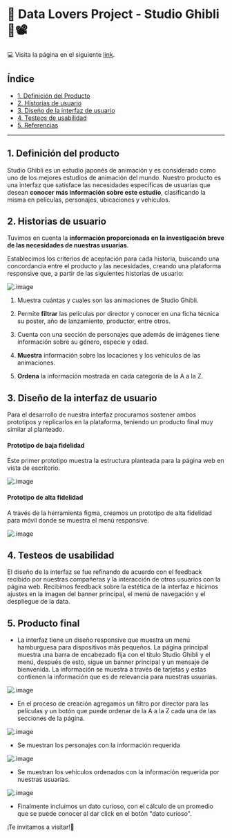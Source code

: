 #  🏯 Data Lovers Project - Studio Ghibli 🏯📽️

💻 Visita la página en el siguiente [link](https://zeligoland.github.io/BOG005-data-lovers.github.io/src/index.html).

## Índice

* [1. Definición del Producto](#1-Definición-del-producto)
* [2. Historias de usuario](#2-Historias-de-usuario)
* [3. Diseño de la interfaz de usuario](#3-Diseño-de-la-interfaz-de-usuario)
* [4. Testeos de usabilidad](#4-Testeos-de-usabilidad)
* [5. Referencias](#5-Referencias)

___

## 1. Definición del producto

Studio Ghibli es un estudio japonés de animación y es considerado como uno de los mejores estudios de animación del mundo. Nuestro producto es una interfaz que satisface las necesidades específicas de usuarias que desean **conocer más información sobre este estudio**, clasificando la misma en películas, personajes, ubicaciones y vehículos.

## 2. Historias de usuario

Tuvimos en cuenta la **información proporcionada en la investigación breve de las necesidades de nuestras usuarias**.

Establecimos los criterios de aceptación para cada historia, buscando una concordancia entre el producto y las necesidades, creando una plataforma responsive que, a partir de las siguientes historias de usuario:

![.image](./historia-de-usuario-1.PNG)

1. Muestra cuántas y cuales son las animaciones de Studio Ghibli.

2. Permite **filtrar** las películas por director y conocer en una ficha técnica su poster, año de lanzamiento, productor, entre otros.

3. Cuenta con una sección de personajes que además de imágenes tiene información sobre su género, especie y edad.

4. **Muestra** información sobre las locaciones y los vehículos de las animaciones.

5. **Ordena** la información mostrada en cada categoría de la A a la Z.

## 3. Diseño de la interfaz de usuario

Para el desarrollo de nuestra interfaz procuramos sostener ambos prototipos y replicarlos en la plataforma, teniendo un producto final muy similar al planteado.

#### Prototipo de baja fidelidad

Este primer prototipo muestra la estructura planteada para la página web en vista de escritorio.

![.image](./Baja-fidelidad.png)

#### Prototipo de alta fidelidad

A través de la herramienta figma, creamos un prototipo de alta fidelidad para móvil donde se muestra el menú responsive.

![.image](./prototipo-alta-fidelidad-movil.PNG)

## 4. Testeos de usabilidad

El diseño de la interfaz se fue refinando de acuerdo con el feedback recibido por nuestras compañeras y la interacción de otros usuarios con la página web. Recibimos feedback sobre la estética de la interfaz e hicimos ajustes en la imagen del banner principal, el menú de navegación y el despliegue de la data.

## 5. Producto final

- La interfaz tiene un diseño responsive que muestra un menú hamburguesa para dispositivos más pequeños. La página principal muestra una barra de encabezado fija con el título Studio Ghibli y el menú, después de esto, sigue un banner principal y un mensaje de bienvenida. La información se muestra a través de tarjetas y estas contienen la información que es de relevancia para nuestras usuarias. 

![.image](./version-mobile.PNG)

- En el proceso de creación agregamos un filtro por director para las películas y un botón que puede ordenar de la A a la Z cada una de las secciones de la página.

![.image](./movies-desktop.PNG)

- Se muestran los personajes con la información requerida

![.image](./characters-desktop.PNG)

- Se muestran los vehículos ordenados con la información requerida por nuestras usuarias.

![.image](./ordered-vehicles.PNG)

- Finalmente incluimos un dato curioso, con el cálculo de un promedio que se puede conocer al dar click en el botón "dato curioso".

¡Te invitamos a visitar!🎦